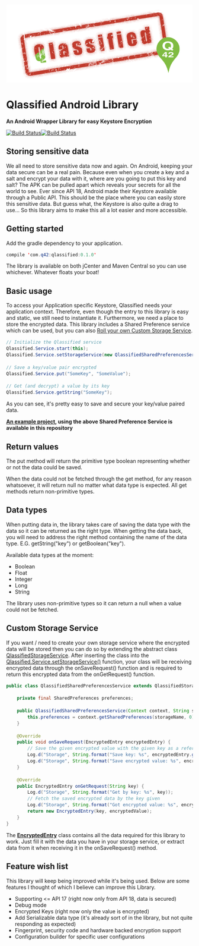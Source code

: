 [![Qlassified][qlassified-image]][qlassified-url]

# Qlassified Android Library
__An Android Wrapper Library for easy Keystore Encryption__

[![Build Status][travis-image]][travis-url][![Build Status][bintray-image]][bintray-url]

## Storing sensitive data

We all need to store sensitive data now and again. On Android, keeping your data secure can be a real pain. Because even when you create a key and a salt and encrypt your data with it, where are you going to put this key and salt? The APK can be pulled apart which reveals your secrets for all the world to see. Ever since API 18, Android made their Keystore available through a Public API. This should be the place where you can easily store this sensitive data. But guess what, the Keystore is also quite a drag to use... So this library aims to make this all a lot easier and more accessible. 

## Getting started

Add the gradle dependency to your application.

```java
compile 'com.q42:qlassified:0.1.0'
```

The library is available on both jCenter and Maven Central so you can use whichever. Whatever floats your boat!

## Basic usage

To access your Application specific Keystore, Qlassified needs your application context. Therefore, even though the entry to this library is easy and static, we still need to instantiate it. Furthermore, we need a place to store the encrypted data. This library includes a Shared Preference service which can be used, but you can also [Roll your own Custom Storage Service](https://github.com/Q42/Qlassified-Android#custom-storage-service).

```java
// Initialize the Qlassified service
Qlassified.Service.start(this);
Qlassified.Service.setStorageService(new QlassifiedSharedPreferencesService(this, "My Amazing Secure App"));

// Save a key/value pair encrypted
Qlassified.Service.put("SomeKey", "SomeValue");

// Get (and decrypt) a value by its key
Qlassified.Service.getString("SomeKey");
```

As you can see, it's pretty easy to save and secure your key/value paired data.

__[An example project](https://github.com/Q42/Qlassified-Android/tree/master/example), using the above Shared Preference Service is available in this repository__

## Return values

The put method will return the primitive type boolean representing whether or not the data could be saved.

When the data could not be fetched through the get method, for any reason whatsoever, it will return null no matter what data type is expected. All get methods return non-primitive types.

## Data types

When putting data in, the library takes care of saving the data type with the data so it can be returned as the right type. When getting the data back, you will need to address the right method containing the name of the data type. E.G. getString("key") or getBoolean("key").

Available data types at the moment:

* Boolean
* Float
* Integer
* Long
* String

The library uses non-primitive types so it can return a null when a value could not be fetched.

## Custom Storage Service

If you want / need to create your own storage service where the encrypted data will be stored then you can do so by extending the abstract class [QlassifiedStorageService](https://github.com/Q42/Qlassified-Android/blob/master/qlassified/src/main/java/com/q42/qlassified/Storage/QlassifiedStorageService.java). After inserting the class into the [Qlassified.Service.setStorageService()](https://github.com/Q42/Qlassified-Android/blob/master/qlassified/src/main/java/com/q42/qlassified/Qlassified.java#L63) function, your class will be receiving encrypted data through the onSaveRequest() function and is required to return this encrypted data from the onGetRequest() function.

```java
public class QlassifiedSharedPreferencesService extends QlassifiedStorageService {

    private final SharedPreferences preferences;

    public QlassifiedSharedPreferencesService(Context context, String storageName) {
        this.preferences = context.getSharedPreferences(storageName, 0);
    }

    @Override
    public void onSaveRequest(EncryptedEntry encryptedEntry) {
        // Save the given encrypted value with the given key as a reference
        Log.d("Storage", String.format("Save key: %s", encryptedEntry.getKey()));
        Log.d("Storage", String.format("Save encrypted value: %s", encryptedEntry.getEncryptedValue()));
    }

    @Override
    public EncryptedEntry onGetRequest(String key) {
        Log.d("Storage", String.format("Get by key: %s", key));
        // Fetch the saved encrypted data by the key given
        Log.d("Storage", String.format("Got encrypted value: %s", encryptedValue));
        return new EncryptedEntry(key, encryptedValue);
    }
}
```

The __[EncryptedEntry](https://github.com/Q42/Qlassified-Android/blob/master/qlassified/src/main/java/com/q42/qlassified/Entry/EncryptedEntry.java)__ class contains all the data required for this library to work. Just fill it with the data you have in your storage service, or extract data from it when receiving it in the onSaveRequest() method.

## Feature wish list

This library will keep being improved while it's being used. Below are some features I thought of which I believe can improve this Library.

* Supporting <= API 17 (right now only from API 18, data is secured)
* Debug mode
* Encrypted Keys (right now only the value is encrypted)
* Add Serializable data type (it's already sort of in the library, but not quite responding as expected)
* Fingerprint, security code and hardware backed encryption support
* Configuration builder for specific user configurations

[qlassified-url]: https://github.com/Q42/Qlassified-Android
[qlassified-image]: https://raw.githubusercontent.com/Q42/Qlassified-Android/master/qlassified.png
[travis-url]: https://travis-ci.org/Q42/Qlassified-Android
[travis-image]: http://img.shields.io/travis/Q42/Qlassified-Android.svg
[bintray-url]: https://bintray.com/shapoc/maven/qlassified/view
[bintray-image]: https://img.shields.io/bintray/v/shapoc/maven/qlassified.svg
